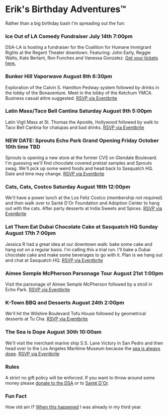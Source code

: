 # Erik's Birthday Adventures™
Rather than a big birthday bash I'm spreading out the fun:
### Ice Out of LA Comedy Fundraiser July 14th 7:00pm
DSA-LA is hosting a fundraiser for the Coalition for Humane Immigrant Rights at the Regent Theater downtown. Featuring: John Early, Reggie Watts, Kate Berlant, Ron Funches and Vanessa Gonzalez. <a href="https://dsa-la.org/event/ice-out-of-la-fundraiser-for-chirla-w-john-early-reggie-watts/">Get your tickets here.</a>
### Bunker Hill Vaporwave August 8th 6:30pm  
Exploration of the Calvin S. Hamilton Pedway system followed by drinks in the lobby of the Bonaventure. Meet in the lobby of the Ketchum YMCA. Business casual attire suggested. <a href="https://www.eventbrite.com/e/bunker-hill-vaporwave-tickets-1485576361889?aff=oddtdtcreator">RSVP via Eventbrite</a>
### Latin Mass/Taco Bell Cantina Saturday August 9th 5:00pm 
Latin Vigil Mass at St. Thomas the Apostle, Hollywood followed by walk to Taco Bell Cantina for chalupas and bad drinks. <a href="https://www.eventbrite.com/e/latin-masstaco-bell-cantina-tickets-1485597414859?aff=oddtdtcreator">RSVP via Eventbrite</a>
### NEW DATE: Sprouts Echo Park Grand Opening Friday October 10th time TBD 
Sprouts is opening a new store at the former CVS on Glendale Boulevard. I'm guessing we'll find chocolate covered pretzel samples and Sprouts swag. We'll pick up some weird foods and head back to Sasquatch HQ. Date and time may change. <a href="https://www.eventbrite.com/e/1485601015629?aff=oddtdtcreator">RSVP via Eventbrite</a>
### Cats, Cats, Costco Saturday August 16th 12:00pm
We'll have a power lunch at the Los Feliz Costco (membership not required) and then walk over to Santé D'Or Foundation and Adoption Center to hang out with the cats. After party desserts at India Sweets and Spices. <a href="https://www.eventbrite.com/e/cats-cats-costco-tickets-1485601547219?aff=oddtdtcreator">RSVP via Eventbrite</a>
### Let Them Eat Dubai Chocolate Cake at Sasquatch HQ Sunday August 17th 7:00pm
Jessica R had a great idea at our downtown walk: bake some cake and hang out on a regular basis. I'm calling this a trial run. I'll bake a Dubai chocolate cake and make some beverages to go with it. Plan is we hang out and chat at Sasquatch HQ. <a href="https://www.eventbrite.com/e/dubai-chocolate-hangout-at-sasquatch-hq-tickets-1486464057009?aff=oddtdtcreator">RSVP via Eventbrite</a>
### Aimee Semple McPherson Parsonage Tour August 21st 1:00pm 
Visit the parsonage of Aimee Semple McPherson followed by a stroll in Echo Park. <a href="https://www.eventbrite.com/e/1486475481179?aff=oddtdtcreator">RSVP via Eventbrite</a>
### K-Town BBQ and Desserts August 24th 2:00pm 
We'll hit the Wilshire Boulevard Tofu House followed by geometrical desserts at Tu Cha. <a href="https://www.eventbrite.com/e/1486481318639?aff=oddtdtcreator">RSVP via Eventbrite</a>
### The Sea is Dope August 30th 10:00am
We'll visit the merchant marine ship S.S. Lane Victory in San Pedro and then head over to the Los Angeles Maritime Museum because the <a href="https://grantland.com/hollywood-prospectus/the-sea-is-dope/">sea is always dope</a>. <a href="https://www.eventbrite.com/e/1486500746749?aff=oddtdtcreator">RSVP via Eventbrite</a>
### Rules
A strict no gift policy will be enforced. If you want to throw around some money please <a href="https://secure.actblue.com/donate/me-and-marya-and-dsa-la?utm_source=supporter_welcome&utm_content=supporter_form">donate to the DSA</a> or to <a href="https://www.santedor.org/donate">Santé D'Or</a>.
### Fun Fact
How old am I? <a href="https://youtu.be/n6R7-Npe1-U?si=nzxiz0z7zRDeSlVR">When this happened</a> I was already in my third year.


